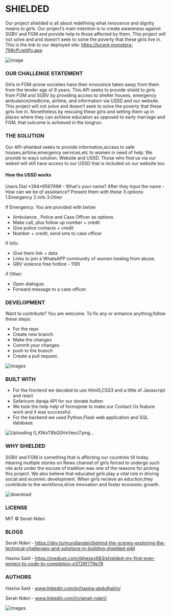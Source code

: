 
# SHIELDED
Our project shielded is all about redefining what innocence and dignity means to girls. Our project’s main intention is to create awareness against SGBV and FGM and provide help to those affected by them. This project will not solve and and doesn’t seek to solve the poverty that these girls live in.
This is the link to our deployed site: https://lucent-monstera-799cff.netlify.app

 ![image](https://github.com/MundiaNderi/Shielded/assets/113606328/7ed60220-39a0-4fdd-bf13-f0d4b6485e86)


### OUR CHALLENGE STATEMENT
Girls in FGM-prone societies have their innocence taken away from them from the tender age of 8 years. This API seeks to provide shield to girls from FGM and SGBV by providing access to shelter houses, emergency ambulance/medicine, airtime, and information via USSD and our website.
This project will not solve and doesn’t seek to solve the poverty that these girls live in. Nonetheless by rescuing these girls and setting them up in places where they can achieve education as opposed to early marriage and FGM, that outcome is achieved in the longrun.

### THE SOLUTION
Our API-shielded seeks to provide information,access to safe houses,airtime,emergency services,etc to women in need of help.
We provide to ways solution. Website and USSD. Those who find us via our websit will still have access to our USSD that is included on our website too.

#### How the USSD works
Users Dial  \*384*656789# -  What's your name?
After they input the name -
How can we be of assistance? Present them with these 3 options:
1.Emergency 
2.info
3.Other

If Emergency: You are provided with below 
- Ambulance , Police and Case Officer as options.
- Make call, plus follow up number + credit
- Give police contacts + credit
- Number + credit, send sms to case officer

If Info:
- Give them link + data
- Links to join a WhatsAPP community of women healing from abuse.
- GBV violence free hotline - 1195

if Other:
- Open dialogue.
- Forward message to a case officer.


### DEVELOPMENT
Want to contribute? You are welcome.
To fix any or enhance anything,follow these steps:

- For the repo
- Create  new branch
- Make the changes
- Commit your changes
- push to the branch
- Create a pull request.

![images](https://github.com/MundiaNderi/Shielded/assets/113606328/8b20cfa3-8a29-4559-8315-453984f8f8f7)


### BUILT WITH
- For the frontend we decided to use Html5,CSS3 and a little of Javascript and react
- Safaricom daraja API for our donate button
- We took the help help of formspree to make our Contact Us feature work and it was successful.
- For the backend we used Python,Flask web application and SQL database.


![Uploading 0_KNixT8bQ0HxVeeJ7.png…]()

  
### WHY SHIELDED
SGBV and FGM is something that is affecting our countries till today. Hearing multiple stories on News channel of girls forced to undergo such vile acts under the excuse of tradition was one of the reasons for picking this project.
We also believe that educated girls play a vital role in driving social and econmic development. When girls recieve an eduction,they contribute to the workforce,drive innovation and foster economic growth.

![download](https://github.com/MundiaNderi/Shielded/assets/113606328/4d22ab85-c13c-42b0-95f8-dc2f18de9c45)

### LICENSE
MIT  © Serah Nderi

### BLOGS
Serah Nderi - https://dev.to/mundianderi/behind-the-scenes-exploring-the-technical-challenges-and-solutions-in-building-shielded-edd

Hasina Said - https://medium.com/@hessy683/shielded-my-first-ever-project-to-code-to-completion-e3726f779e78

### AUTHORS
Hasina Said - www.linkedin.com/in/hasina-abdulhalim/

Serah Nderi - www.linkedin.com/in/serah-nderi/


![images](https://github.com/MundiaNderi/Shielded/assets/113606328/37af9cac-8e8b-42f5-afd4-7761f2f13fc7)




